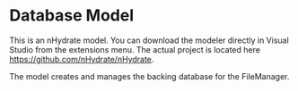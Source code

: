 ﻿# Database Model
This is an nHydrate model. You can download the modeler directly in Visual Studio from the extensions menu.
The actual project is located here <https://github.com/nHydrate/nHydrate>.

The model creates and manages the backing database for the FileManager.